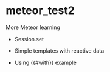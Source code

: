 meteor_test2
============

More Meteor learning

- Session.set

- Simple templates with reactive data

- Using {{#with}} example
